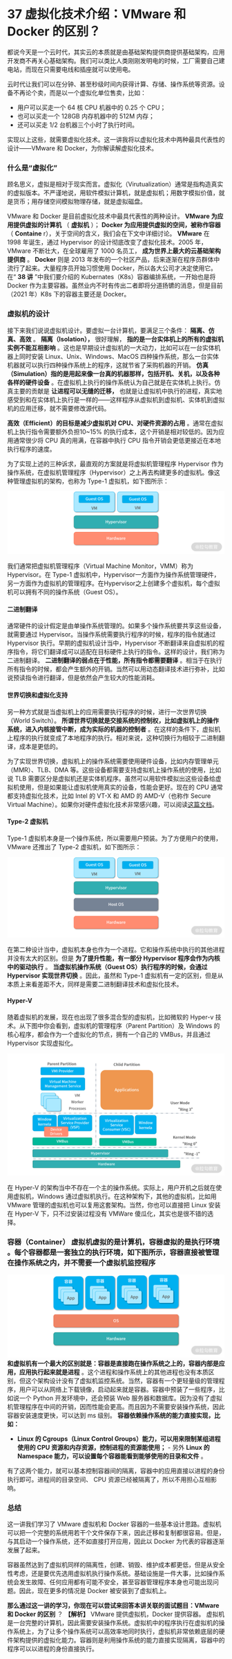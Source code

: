 # 37 虚拟化技术介绍：VMware 和 Docker 的区别？

都说今天是一个云时代，其实云的本质就是由基础架构提供商提供基础架构，应用开发商不再关心基础架构。我们可以类比人类刚刚发明电的时候，工厂需要自己建电站，而现在只需要电线和插座就可以使用电。

云时代让我们可以在分钟、甚至秒级时间内获得计算、存储、操作系统等资源。设备不再论个卖，而是以一个虚拟化单位售卖，比如：

- 用户可以买走一个 64 核 CPU 机器中的 0.25 个 CPU；
- 也可以买走一个 128GB 内存机器中的 512M 内存；
- 还可以买走 1/2 台机器三个小时了执行时间。

实现以上这些，就需要虚拟化技术。这一讲我将以虚拟化技术中两种最具代表性的设计——VMware 和 Docker，为你解读解虚拟化技术。

### 什么是“虚拟化”

顾名思义，虚拟是相对于现实而言。虚拟化（Virutualization）通常是指构造真实的虚拟版本。不严谨地说，用软件模拟计算机，就是虚拟机；用数字模拟价值，就是货币；用存储空间模拟物理存储，就是虚拟磁盘。

VMware 和 Docker 是目前虚拟化技术中最具代表性的两种设计。 **VMware 为应用提供虚拟的计算机** （ **虚拟机** ）； **Docker 为应用提供虚拟的空间，被称作容器** （ **Containe** r），关于空间的含义，我们会在下文中详细讨论。 **VMware** 在 1998 年诞生，通过 Hypervisor 的设计彻底改变了虚拟化技术。2005 年，VMware 不断壮大，在全球雇用了 1000 名员工， **成为世界上最大的云基础架构提供商** 。 **Docker** 则是 2013 年发布的一个社区产品，后来逐渐在程序员群体中流行了起来。大量程序员开始习惯使用 Docker，所以各大公司才决定使用它。在“ **38 讲** ”中我们要介绍的 Kubernates（K8s）容器编排系统，一开始也是将 Docker 作为主要容器。虽然业内不时有传出二者即将分道扬镳的消息，但是目前（2021 年）K8s 下的容器主要还是 Docker。

### 虚拟机的设计

接下来我们说说虚拟机设计。要虚拟一台计算机，要满足三个条件： **隔离、仿真、高效** 。 **隔离（Isolation），** 很好理解， **指的是一台实体机上的所有的虚拟机实例不能互相影响** 。这也是早期设计虚拟机的一大动力，比如可以在一台实体机器上同时安装 Linux、Unix、Windows、MacOS 四种操作系统，那么一台实体机器就可以执行四种操作系统上的程序，这就节省了采购机器的开销。 **仿真（Simulation）指的是用起来像一台真的机器那样，包括开机、关机，以及各种各样的硬件设备** 。在虚拟机上执行的操作系统认为自己就是在实体机上执行。仿真主要的贡献是 **让进程可以无缝的迁移，** 也就是让虚拟机中执行的进程，真实地感受到和在实体机上执行是一样的——这样程序从虚拟机到虚拟机、实体机到虚拟机的应用迁移，就不需要修改源代码。

**高效（Efficient）的目标是减少虚拟机对 CPU、对硬件资源的占用** 。通常在虚拟机上执行指令需要额外负担10~15% 的执行成本，这个开销是相对较低的。因为应用通常很少将 CPU 真的用满，在容器中执行 CPU 指令开销会更低更接近在本地执行程序的速度。

为了实现上述的三种诉求，最直观的方案就是将虚拟机管理程序 Hypervisor 作为操作系统，在虚拟机管理程序（Hypervisor）之上再去构建更多的虚拟机。像这种管理虚拟机的架构，也称为 Type-1 虚拟机，如下图所示：

![Lark20210127-174143.png](assets/CgqCHmARNXqAXohgAACmFoEZ15k793.png)

我们通常把虚拟机管理程序（Virtual Machine Monitor，VMM）称为 Hypervisor。在 Type-1 虚拟机中，Hypervisor一方面作为操作系统管理硬件，另一方面作为虚拟机的管理程序。在Hypervisor之上创建多个虚拟机，每个虚拟机可以拥有不同的操作系统（Guest OS）。

#### 二进制翻译

通常硬件的设计假定是由单操作系统管理的。如果多个操作系统要共享这些设备，就需要通过 Hypervisor。当操作系统需要执行程序的时候，程序的指令就通过 Hypervisor 执行。早期的虚拟机设计当中，Hypervisor 不断翻译来自虚拟机的程序指令，将它们翻译成可以适配在目标硬件上执行的指令。这样的设计，我们称为二进制翻译。 **二进制翻译的弱点在于性能，所有指令都需要翻译** 。相当于在执行所有指令的时候，都会产生额外的开销。当然可以用动态翻译技术进行弥补，比如说预读指令进行翻译，但是依然会产生较大的性能消耗。

#### 世界切换和虚拟化支持

另一种方式就是当虚拟机上的应用需要执行程序的时候，进行一次世界切换（World Switch）。 **所谓世界切换就是交接系统的控制权，比如虚拟机上的操作系统，进入内核接管中断，成为实际的机器的控制者** 。在这样的条件下，虚拟机上程序的执行就变成了本地程序的执行。相对来说，这种切换行为相较于二进制翻译，成本是更低的。

为了实现世界切换，虚拟机上的操作系统需要使用硬件设备，比如内存管理单元（MMR）、TLB、DMA 等。这些设备都需要支持虚拟机上操作系统的使用，比如说 TLB 需要区分是虚拟机还是实体机程序。虽然可以用软件模拟出这些设备给虚拟机使用，但是如果能让虚拟机使用真实的设备，性能会更好。现在的 CPU 通常都支持虚拟化技术，比如 Intel 的 VT-X 和 AMD 的 AMD-V（也称作 Secure Virtual Machine）。如果你对硬件虚拟化技术非常感兴趣，可以阅读[这篇文档](https://www.mimuw.edu.pl/~vincent/lecture6/sources/amd-pacifica-specification.pdf)。

#### Type-2 虚拟机

Type-1 虚拟机本身是一个操作系统，所以需要用户预装。为了方便用户的使用，VMware 还推出了 Type-2 虚拟机，如下图所示：

![Lark20210127-174145.png](assets/Ciqc1GARNYSAKM46AADCxGGyD4s927.png)

在第二种设计当中，虚拟机本身也作为一个进程。它和操作系统中执行的其他进程并没有太大的区别。但是 **为了提升性能，有一部分 Hypervisor 程序会作为内核中的驱动执行** 。 **当虚拟机操作系统（Guest OS）执行程序的时候，会通过 Hypervisor 实现世界切换** 。因此，虽然和 Type-1 虚拟机有一定的区别，但是从本质上来看差距不大，同样是需要二进制翻译技术和虚拟化技术。

#### Hyper-V

随着虚拟机的发展，现在也出现了很多混合型的虚拟机，比如微软的 Hyper-v 技术。从下图中你会看到，虚拟机的管理程序（Parent Partition）及 Windows 的核心程序，都会作为一个虚拟化的节点，拥有一个自己的 VMBus，并且通过 Hypervisor 实现虚拟化。

![Lark20210127-174148.png](assets/Ciqc1GARNYuAUFMRAAF9ae1ZQyE404.png)

在 Hyper-V 的架构当中不存在一个主的操作系统。实际上，用户开机之后就在使用虚拟机，Windows 通过虚拟机执行。在这种架构下，其他的虚拟机，比如用 VMware 管理的虚拟机也可以复用这套架构。当然，你也可以直接把 Linux 安装在 Hyper-V 下，只不过安装过程没有 VMWare 傻瓜化，其实也是很不错的选择。

### 容器（Container） **虚拟机虚拟的是计算机，容器虚拟的是执行环境** 。每个容器都是一套独立的执行环境，如下图所示，容器直接被管理在操作系统之内，并不需要一个虚拟机监控程序

![Lark20210127-174137.png](assets/Ciqc1GARNZOAM0V8AAExEgSEXPg097.png) **和虚拟机有一个最大的区别就是：容器是直接跑在操作系统之上的，容器内部是应用，应用执行起来就是进程** 。这个进程和操作系统上的其他进程也没有本质区别，但这个架构设计没有了虚拟机监控系统。当然，容器有一个更轻量级的管理程序，用户可以从网络上下载镜像，启动起来就是容器。容器中预装了一些程序，比如说一个 Python 开发环境中，还会预装 Web 服务器和数据库。因为没有了虚拟机管理程序在中间的开销，因而性能会更高。而且因为不需要安装操作系统，因此容器安装速度更快，可以达到 ms 级别。 **容器依赖操作系统的能力直接实现，比如：**

- **Linux 的 Cgroups（Linux Control Groups）能力，可以用来限制某组进程使用的 CPU 资源和内存资源，控制进程的资源能使用；** - 另外 **Linux 的 Namespace 能力，可以设置每个容器能看到能够使用的目录和文件** 。

有了这两个能力，就可以基本控制容器间的隔离，容器中的应用直接以进程的身份执行即可。进程间的目录空间、 CPU 资源已经被隔离了，所以不用担心互相影响。

### 总结

这一讲我们学习了 VMware 虚拟机和 Docker 容器的一些基本设计思路。虚拟机可以把一个完整的系统用若干个文件保存下来，因此迁移和复制都很容易。但是，与其启动一个操作系统，还不如直接打开应用，因此以 Docker 为代表的容器逐渐发展了起来。

容器虽然达到了虚拟机同样的隔离性，创建、销毁、维护成本都更低，但是从安全性考虑，还是要优先选用虚拟机执行操作系统。基础设施是一件大事，比如操作系统会发生故障、任何应用都有可能不安全，甚至容器管理程序本身也可能出现问题。因此，现在更多的情况是 Docker 被安装到了虚拟机上。

**那么通过这一讲的学习，你现在可以尝试来回答本讲关联的面试题目：VMware 和 Docker 的区别** ？ **【解析】** VMware 提供虚拟机，Docker 提供容器。 虚拟机是一台完整的计算机，因此需要安装操作系统。虚拟机中的程序执行在虚拟机的操作系统上，为了让多个操作系统可以高效率地同时执行，虚拟机非常依赖底层的硬件架构提供的虚拟化能力。容器则是利用操作系统的能力直接实现隔离，容器中的程序可以以进程的身份直接执行。
